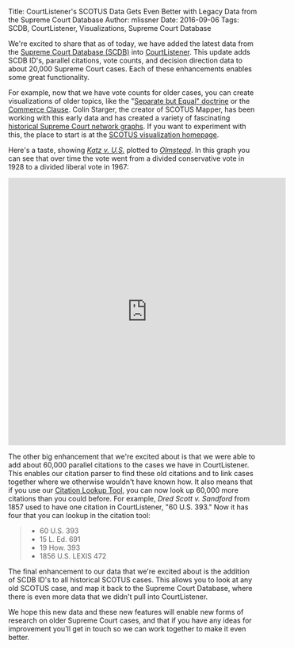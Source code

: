 Title: CourtListener's SCOTUS Data Gets Even Better with Legacy Data from the Supreme Court Database
Author: mlissner
Date: 2016-09-06
Tags: SCDB, CourtListener, Visualizations, Supreme Court Database


We're excited to share that as of today, we have added the latest data from the [Supreme Court Database (SCDB)][scdb] into [CourtListener][cl]. This update adds SCDB ID's, parallel citations, vote counts, and decision direction data to about 20,000 Supreme Court cases. Each of these enhancements enables some great functionality.

For example, now that we have vote counts for older cases, you can create visualizations of older topics, like the "[Separate but Equal" doctrine][sbe] or the [Commerce Clause][cc]. Colin Starger, the creator of SCOTUS Mapper, has been working with this early data and has created a variety of fascinating [historical Supreme Court network graphs][hscotus]. If you want to experiment with this, the place to start is at the [SCOTUS visualization homepage][scotusviz]. 

Here's a taste, showing *[Katz v. U.S.][k]* plotted to *[Olmstead][o]*. In this graph you can see that over time the vote went from a divided conservative vote in 1928 to a divided liberal vote in 1967:

<iframe height="540" width="560" src="https://www.courtlistener.com/visualizations/scotus-mapper/962/embed/?dos=2&type=spaeth&xaxis=time" frameborder="0" allowfullscreen></iframe>

The other big enhancement that we're excited about is that we were able to add about 60,000 parallel citations to the cases we have in CourtListener. This enables our citation parser to find these old citations and to link cases together where we otherwise wouldn't have known how. It also means that if you use our [Citation Lookup Tool][c], you can now look up 60,000 more citations than you could before. For example, *Dred Scott v. Sandford* from 1857 used to have one citation in CourtListener, "60 U.S. 393." Now it has four that you can lookup in the citation tool:

> - 60 U.S. 393
> - 15 L. Ed. 691
> - 19 How. 393
> - 1856 U.S. LEXIS 472

The final enhancement to our data that we're excited about is the addition of SCDB ID's to all historical SCOTUS cases. This allows you to look at any old SCOTUS case, and map it back to the Supreme Court Database, where there is even more data that we didn't pull into CourtListener.

We hope this new data and these new features will enable new forms of research on older Supreme Court cases, and that if you have any ideas for improvement you'll get in touch so we can work together to make it even better. 
   
[c]: https://www.courtlistener.com/c/
[sbe]: https://www.courtlistener.com/visualizations/scotus-mapper/968/plessy-1896-to-brown-1954/?dos=3&type=dos&xaxis=time
[cc]: https://www.courtlistener.com/visualizations/scotus-mapper/958/swift-1905-to-schechter-poultry-1935/?dos=2&type=dos&xaxis=time
[hscotus]: http://home.ubalt.edu/id86mp66/scotusmapper/Historical_SCOTUS.html
[o]: https://www.courtlistener.com/opinion/101320/olmstead-v-united-states/
[k]: https://www.courtlistener.com/opinion/107564/katz-v-united-states/
[scdb]: http://scdb.wustl.edu/
[cl]: https://www.courtlistener.com/
[scotusviz]: https://www.courtlistener.com/visualizations/scotus-mapper/
